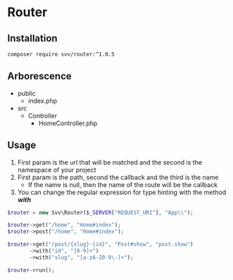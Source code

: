 # Router

## Installation
```bash
composer require svv/router:^1.0.5
```

## Arborescence

- public
  - index.php
- src
  - Controller
    - HomeController.php
    
## Usage

1. First param is the url that will be matched and the second is the namespace of your project
2. First param is the path, second the callback and the third is the name
   - If the name is null, then the name of the route will be the callback
3. You can change the regular expression for type hinting with the method ***with***
```php
$router = new Svv\Router($_SERVER["REQUEST_URI"], "App\\");

$router->get("/home", "Home#index");
$router->post("/home", "Home#index");

$router->get("/post/{slug}-{id}", "Post#show", "post.show")
       ->with("id", "[0-9]+")
       ->with("slug", "[a-zA-Z0-9\-]+");

$router->run();
```

